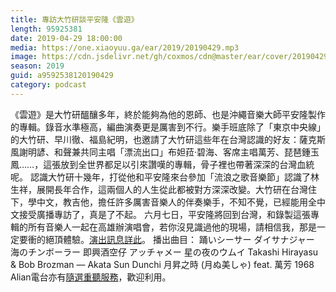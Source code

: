 ```yaml
---
title: 專訪大竹研談平安隆《雲遊》
length: 95925381
date: 2019-04-29 18:00:00
media: https://one.xiaoyuu.ga/ear/2019/20190429.mp3
image: https://cdn.jsdelivr.net/gh/coxmos/cdn@master/ear/cover/20190429.jpeg
season: 2019
guid: a9592538120190429
category: podcast
---
```


《雲遊》是大竹研醞釀多年，終於能夠為他的恩師、也是沖繩音樂大師平安隆製作的專輯。錄音水準極高，編曲演奏更是厲害到不行。樂手班底除了「東京中央線」的大竹研、早川徹、福島紀明，也邀請了大竹研這些年在台灣認識的好友：薩克斯風謝明諺、和聲兼共同主唱「漂流出口」布妲菈‧碧海、客席主唱萬芳、琵琶鍾玉鳳……，這張放到全世界都足以引來讚嘆的專輯，骨子裡也帶著深深的台灣血統呢。
認識大竹研十幾年，打從他和平安隆來台參加「流浪之歌音樂節」認識了林生祥，展開長年合作，這兩個人的人生從此都被對方深深改變。大竹研在台灣住下，學中文，教吉他，擔任許多厲害音樂人的伴奏樂手，不知不覺，已經能用全中文接受廣播專訪了，真是了不起。
六月七日，平安隆將回到台灣，和錄製這張專輯的所有音樂人一起在高雄辦演唱會，若你沒見識過他的現場，請相信我，那是一定要衝的絕頂體驗。<a href="https://foothillsfolk.kktix.cc/events/8ef4371b-inkaohsiung">演出訊息詳此</a>。
播出曲目：
踊いシーサー 
ダイサナジャー
海のチンボーラー
即興酒空仔
アッチャメー
星の夜のウムイ
Takashi Hirayasu &amp; Bob Brozman — Akata Sun Dunchi
月昇之時 (月ぬ美しゃ) feat. 萬芳
1968
Alian電台亦有<a href="http://alian963.ipcf.org.tw/programs_view.php">隨選重聽服務</a>，歡迎利用。

